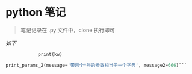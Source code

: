 # python 笔记

> 笔记记录在 .py 文件中，clone 执行即可

*如下*

```def print_params_2(**kw):
	        print(kw)

print_params_2(message='带两个*号的参数相当于一个字典', message2=666)```
